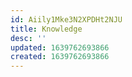 ```yaml
---
id: Aiily1Mke3N2XPDHt2NJU
title: Knowledge
desc: ''
updated: 1639762693866
created: 1639762693866
---
```


